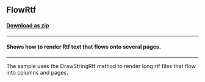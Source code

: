 ## FlowRtf
#### [Download as zip](https://grapecity.github.io/DownGit/#/home?url=https://github.com/GrapeCity/ComponentOne-WinForms-Samples/tree/master/Core\Pdf\CS\FlowRtf)
____
#### Shows how to render Rtf text that flows onto several pages.
____
The sample uses the DrawStringRtf method to render long rtf files that flow into columns and pages.
